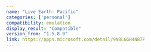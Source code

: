 ```yaml
---
name: "Live Earth: Pacific"
categories: ['personal']
compatibility: emulation
display_result: "Compatible"
version_from: "1.5.8.0"
link: https://apps.microsoft.com/detail/9NBLGGH4N87F
---
```

